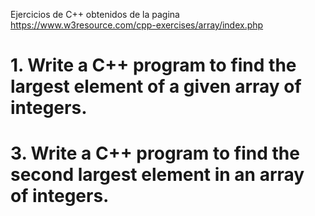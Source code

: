 Ejercicios de C++ obtenidos de la pagina https://www.w3resource.com/cpp-exercises/array/index.php

# 1. Write a C++ program to find the largest element of a given array of integers.

# 3. Write a C++ program to find the second largest element in an array of integers.